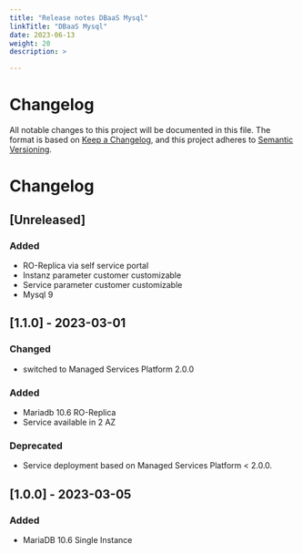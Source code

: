 ```yaml
---
title: "Release notes DBaaS Mysql"
linkTitle: "DBaaS Mysql"
date: 2023-06-13
weight: 20
description: >

---
```

# Changelog
All notable changes to this project will be documented in this file.
The format is based on [Keep a Changelog](https://keepachangelog.com/en/1.0.0/),
and this project adheres to [Semantic Versioning](https://semver.org/spec/v2.0.0.html).

# Changelog
## [Unreleased]
### Added
- RO-Replica via self service portal
- Instanz parameter customer customizable
- Service parameter customer customizable
- Mysql 9

## [1.1.0] - 2023-03-01 
### Changed
- switched to Managed Services Platform 2.0.0
### Added
- Mariadb 10.6 RO-Replica
- Service available in 2 AZ
### Deprecated
- Service deployment based on Managed Services Platform < 2.0.0. 

## [1.0.0] - 2023-03-05
### Added
- MariaDB 10.6 Single Instance
